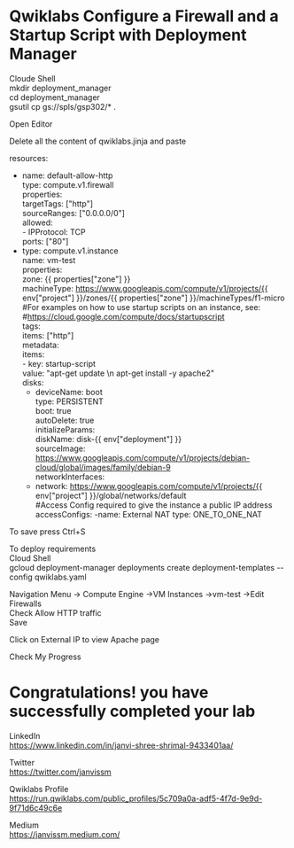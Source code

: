 # Qwiklabs Configure a Firewall and a Startup Script with Deployment Manager

Cloude Shell                     
mkdir deployment_manager                       
cd deployment_manager                           
gsutil cp gs://spls/gsp302/* .                          

Open Editor                                  
 
Delete all the content of qwiklabs.jinja and paste                           

resources:   
- name: default-allow-http                               
  type: compute.v1.firewall                             
  properties:                              
    targetTags: ["http"]                               
    sourceRanges: ["0.0.0.0/0"]                            
    allowed:                              
      - IPProtocol: TCP                                
        ports: ["80"]                                
- type: compute.v1.instance                            
  name: vm-test                        
  properties:                         
    zone: {{ properties["zone"] }}                       
    machineType: https://www.googleapis.com/compute/v1/projects/{{ env["project"] }}/zones/{{ properties["zone"] }}/machineTypes/f1-micro                      
    #For examples on how to use startup scripts on an instance, see:                               
    #https://cloud.google.com/compute/docs/startupscript                 
    tags:                             
        items: ["http"]                    
    metadata:                       
      items:                    
      - key: startup-script                    
        value: "apt-get update \n apt-get install -y apache2"             
    disks:                         
    - deviceName: boot                         
      type: PERSISTENT                          
      boot: true                       
      autoDelete: true                            
      initializeParams:                              
        diskName: disk-{{ env["deployment"] }}                    
        sourceImage: https://www.googleapis.com/compute/v1/projects/debian-cloud/global/images/family/debian-9                             
    networkInterfaces:                                                                                               
    - network: https://www.googleapis.com/compute/v1/projects/{{ env["project"] }}/global/networks/default                                        
      #Access Config required to give the instance a public IP address                                                                
      accessConfigs: 
      -name: External NAT
       type: ONE_TO_ONE_NAT
                                             
To save press Ctrl+S                                                   

To deploy requirements                              
Cloud Shell                          
gcloud deployment-manager deployments create deployment-templates --config qwiklabs.yaml                

Navigation Menu -> Compute Engine ->VM Instances ->vm-test ->Edit                    
Firewalls                                 
Check Allow HTTP traffic                                
Save                           

Click on External IP to view Apache page                     

Check My Progress                     

# Congratulations! you have successfully completed your lab                       

LinkedIn                                                             
https://www.linkedin.com/in/janvi-shree-shrimal-9433401aa/                            

Twitter                           
https://twitter.com/janvissm                            

Qwiklabs Profile                         
https://run.qwiklabs.com/public_profiles/5c709a0a-adf5-4f7d-9e9d-9f71d6c49c6e                     

Medium                            
https://janvissm.medium.com/                            


